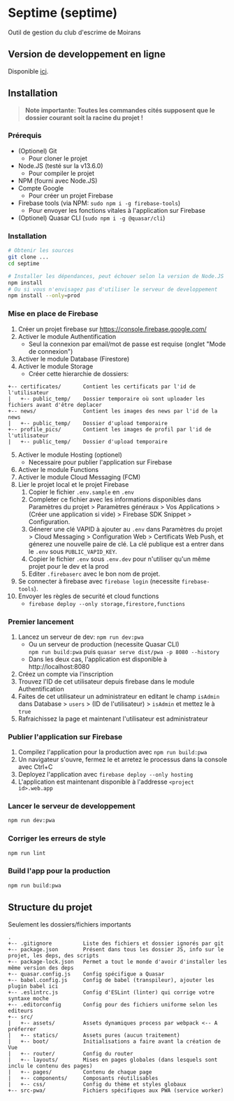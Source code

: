# Septime (septime)

Outil de gestion du club d'escrime de Moirans

## Version de developpement en ligne
Disponible [ici](https://septime-dev.web.app).

## Installation

> **Note importante: Toutes les commandes cités supposent que le dossier courant soit la racine du projet !**

### Prérequis
* (Optionel) Git
    * Pour cloner le projet
* Node.JS (testé sur la v13.6.0)
    * Pour compiler le projet
* NPM (fourni avec Node.JS)
* Compte Google
    * Pour créer un projet Firebase
* Firebase tools (via NPM: `sudo npm i -g firebase-tools`)
    * Pour envoyer les fonctions vitales à l'application sur Firebase
* (Optionel) Quasar CLI (`sudo npm i -g @quasar/cli`)

### Installation
```bash
# Obtenir les sources
git clone ...
cd septime

# Installer les dépendances, peut échouer selon la version de Node.JS
npm install
# Ou si vous n'envisagez pas d'utiliser le serveur de developpement
npm install --only=prod
```

### Mise en place de Firebase
1. Créer un projet firebase sur https://console.firebase.google.com/
2. Activer le module Authentification
    * Seul la connexion par email/mot de passe est requise (onglet "Mode de connexion")
3. Activer le module Database (Firestore)
4. Activer le module Storage
    * Créer cette hierarchie de dossiers:

```
+-- certificates/       Contient les certificats par l'id de l'utilisateur
|   +-- public_temp/    Dossier temporaire où sont uploader les fichiers avant d'être deplacer
+-- news/               Contient les images des news par l'id de la news
|   +-- public_temp/    Dossier d'upload temporaire
+-- profile_pics/       Contient les images de profil par l'id de l'utilisateur
|   +-- public_temp/    Dossier d'upload temporaire
```

5. Activer le module Hosting (optionel)
    * Necessaire pour publier l'application sur Firebase
6. Activer le module Functions
7. Activer le module Cloud Messaging (FCM)
8. Lier le projet local et le projet Firebase
    1. Copier le fichier `.env.sample` en `.env`
    2. Completer ce fichier avec les informations disponibles dans Paramètres du projet > Paramètres généraux > Vos Applications > (Créer une application si vide) > Firebase SDK Snippet > Configuration.
    3. Génerer une clé VAPID à ajouter au `.env` dans Paramètres du projet > Cloud Messaging > Configuration Web > Certificats Web Push, et génerez une nouvelle paire de clé. La clé publique est a entrer dans le `.env` sous `PUBLIC_VAPID_KEY`.
    4. Copier le fichier `.env` sous `.env.dev` pour n'utiliser qu'un même projet pour le dev et la prod
    5. Editer `.firebaserc` avec le bon nom de projet.
9. Se connecter à firebase avec `firebase login` (necessite `firebase-tools`).
10. Envoyer les règles de securité et cloud functions
    * `firebase deploy --only storage,firestore,functions`

### Premier lancement
1. Lancez un serveur de dev: `npm run dev:pwa`
    * Ou un serveur de production (necessite Quasar CLI)<br>`npm run build:pwa` puis `quasar serve dist/pwa -p 8080 --history`
    * Dans les deux cas, l'application est disponible à http://localhost:8080
2. Créez un compte via l'inscription
3. Trouvez l'ID de cet utilisateur depuis firebase dans le module Authentification
4. Faites de cet utilisateur un administrateur en editant le champ `isAdmin` dans Database > `users` > (ID de l'utilisateur) > `isAdmin` et mettez le à `true`
5. Rafraichissez la page et maintenant l'utilisateur est administrateur

### Publier l'application sur Firebase
1. Compilez l'application pour la production avec `npm run build:pwa`
2. Un navigateur s'ouvre, fermez le et arretez le processus dans la console avec Ctrl+C
3. Deployez l'application avec `firebase deploy --only hosting`
4. L'application est maintenant disponible à l'addresse `<project id>.web.app`

### Lancer le serveur de developpement
```bash
npm run dev:pwa
```

### Corriger les erreurs de style
```bash
npm run lint
```

### Build l'app pour la production
```bash
npm run build:pwa
```

## Structure du projet

Seulement les dossiers/fichiers importants

```
.
+-- .gitignore          Liste des fichiers et dossier ignorés par git
+-- package.json        Présent dans tous les dossier JS, info sur le projet, les deps, des scripts
+-- package-lock.json   Permet a tout le monde d'avoir d'installer les même version des deps
+-- quasar.config.js    Config spécifique a Quasar
+-- babel.config.js     Config de babel (transpileur), ajouter les plugin babel ici
+-- .eslintrc.js        Config d'ESLint (linter) qui corrige votre syntaxe moche
+-- .editorconfig       Config pour des fichiers uniforme selon les editeurs
+-- src/
|   +-- assets/         Assets dynamiques process par webpack <-- A préferrer 
|   +-- statics/        Assets pures (aucun traitement)
|   +-- boot/           Initialisations a faire avant la création de Vue
|   +-- router/         Config du router
|   +-- layouts/        Mises en pages globales (dans lesquels sont inclu le contenu des pages)
|   +-- pages/          Contenu de chaque page
|   +-- components/     Composants réutilisables
|   +-- css/            Config du thème et styles globaux
+-- src-pwa/            Fichiers spécifiques aux PWA (service worker)
```
